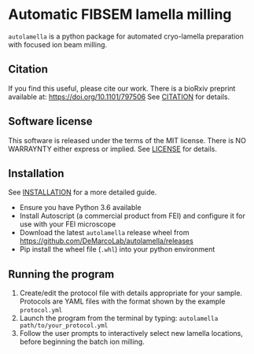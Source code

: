 # Automatic FIBSEM lamella milling

`autolamella` is a python package for automated cryo-lamella preparation
with focused ion beam milling.

## Citation
If you find this useful, please cite our work.
There is a bioRxiv preprint available at: https://doi.org/10.1101/797506
See [CITATION](CITATION.md) for details.

## Software license
This software is released under the terms of the MIT license.
There is NO WARRAYNTY either express or implied.
See [LICENSE](LICENSE) for details.

## Installation
See [INSTALLATION](INSTALLATION.md) for a more detailed guide.

* Ensure you have Python 3.6 available
* Install Autoscript (a commercial product from FEI)
and configure it for use with your FEI microscope
* Download the latest `autolamella` release wheel from https://github.com/DeMarcoLab/autolamella/releases
* Pip install the wheel file (`.whl`) into your python environment

## Running the program
1. Create/edit the protocol file with details appropriate for your sample.
Protocols are YAML files with the format shown by the example `protocol.yml`
2.  Launch the program from the terminal by typing:
`autolamella path/to/your_protocol.yml`
3. Follow the user prompts to interactively select new lamella locations,
before beginning the batch ion milling.
